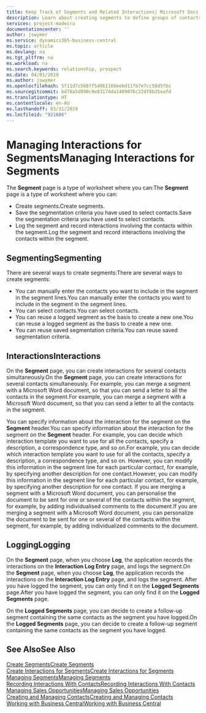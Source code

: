 ```yaml
---
title: Keep Track of Segments and Related Interactions| Microsoft Docs
description: Learn about creating segments to define groups of contacts and specifying interactions for segments.
services: project-madeira
documentationcenter: ''
author: jswymer
ms.service: dynamics365-business-central
ms.topic: article
ms.devlang: na
ms.tgt_pltfrm: na
ms.workload: na
ms.search.keywords: relationship, prospect
ms.date: 04/01/2019
ms.author: jswymer
ms.openlocfilehash: 5f11d7c5607f54061166eebd11fb7e7cc58d5fbc
ms.sourcegitcommit: bd78a5d990c9e83174da1409076c22df8b35eafd
ms.translationtype: HT
ms.contentlocale: en-AU
ms.lasthandoff: 03/31/2019
ms.locfileid: "921686"
---
```

# <a name="managing-interactions-for-segments"></a><span data-ttu-id="41152-103">Managing Interactions for Segments</span><span class="sxs-lookup"><span data-stu-id="41152-103">Managing Interactions for Segments</span></span>
<span data-ttu-id="41152-104">The **Segment** page is a type of worksheet where you can:</span><span class="sxs-lookup"><span data-stu-id="41152-104">The **Segment** page is a type of worksheet where you can:</span></span>

* <span data-ttu-id="41152-105">Create segments.</span><span class="sxs-lookup"><span data-stu-id="41152-105">Create segments.</span></span>
* <span data-ttu-id="41152-106">Save the segmentation criteria you have used to select contacts.</span><span class="sxs-lookup"><span data-stu-id="41152-106">Save the segmentation criteria you have used to select contacts.</span></span>
* <span data-ttu-id="41152-107">Log the segment and record interactions involving the contacts within the segment.</span><span class="sxs-lookup"><span data-stu-id="41152-107">Log the segment and record interactions involving the contacts within the segment.</span></span>

## <a name="segmenting"></a><span data-ttu-id="41152-108">Segmenting</span><span class="sxs-lookup"><span data-stu-id="41152-108">Segmenting</span></span>
<span data-ttu-id="41152-109">There are several ways to create segments:</span><span class="sxs-lookup"><span data-stu-id="41152-109">There are several ways to create segments:</span></span>

* <span data-ttu-id="41152-110">You can manually enter the contacts you want to include in the segment in the segment lines.</span><span class="sxs-lookup"><span data-stu-id="41152-110">You can manually enter the contacts you want to include in the segment in the segment lines.</span></span>
* <span data-ttu-id="41152-111">You can select contacts.</span><span class="sxs-lookup"><span data-stu-id="41152-111">You can select contacts.</span></span>
* <span data-ttu-id="41152-112">You can reuse a logged segment as the basis to create a new one.</span><span class="sxs-lookup"><span data-stu-id="41152-112">You can reuse a logged segment as the basis to create a new one.</span></span>
* <span data-ttu-id="41152-113">You can reuse saved segmentation criteria.</span><span class="sxs-lookup"><span data-stu-id="41152-113">You can reuse saved segmentation criteria.</span></span>

## <a name="interactions"></a><span data-ttu-id="41152-114">Interactions</span><span class="sxs-lookup"><span data-stu-id="41152-114">Interactions</span></span>
<span data-ttu-id="41152-115">On the **Segment** page, you can create interactions for several contacts simultaneously.</span><span class="sxs-lookup"><span data-stu-id="41152-115">On the **Segment** page, you can create interactions for several contacts simultaneously.</span></span> <span data-ttu-id="41152-116">For example, you can merge a segment with a Microsoft Word document, so that you can send a letter to all the contacts in the segment.</span><span class="sxs-lookup"><span data-stu-id="41152-116">For example, you can merge a segment with a Microsoft Word document, so that you can send a letter to all the contacts in the segment.</span></span>

<span data-ttu-id="41152-117">You can specify information about the interaction for the segment on the **Segment** header.</span><span class="sxs-lookup"><span data-stu-id="41152-117">You can specify information about the interaction for the segment on the **Segment** header.</span></span> <span data-ttu-id="41152-118">For example, you can decide which interaction template you want to use for all the contacts, specify a description, a correspondence type, and so on.</span><span class="sxs-lookup"><span data-stu-id="41152-118">For example, you can decide which interaction template you want to use for all the contacts, specify a description, a correspondence type, and so on.</span></span> <span data-ttu-id="41152-119">However, you can modify this information in the segment line for each particular contact, for example, by specifying another description for one contact.</span><span class="sxs-lookup"><span data-stu-id="41152-119">However, you can modify this information in the segment line for each particular contact, for example, by specifying another description for one contact.</span></span> <span data-ttu-id="41152-120">If you are merging a segment with a Microsoft Word document, you can personalise the document to be sent for one or several of the contacts within the segment, for example, by adding individualised comments to the document.</span><span class="sxs-lookup"><span data-stu-id="41152-120">If you are merging a segment with a Microsoft Word document, you can personalize the document to be sent for one or several of the contacts within the segment, for example, by adding individualized comments to the document.</span></span>

## <a name="logging"></a><span data-ttu-id="41152-121">Logging</span><span class="sxs-lookup"><span data-stu-id="41152-121">Logging</span></span>
<span data-ttu-id="41152-122">On the **Segment** page, when you choose **Log**, the application records the interactions on the **Interaction Log Entry** page, and logs the segment.</span><span class="sxs-lookup"><span data-stu-id="41152-122">On the **Segment** page, when you choose **Log**, the application records the interactions on the **Interaction Log Entry** page, and logs the segment.</span></span> <span data-ttu-id="41152-123">After you have logged the segment, you can only find it on the **Logged Segments** page.</span><span class="sxs-lookup"><span data-stu-id="41152-123">After you have logged the segment, you can only find it on the **Logged Segments** page.</span></span>

<span data-ttu-id="41152-124">On the **Logged Segments** page, you can decide to create a follow-up segment containing the same contacts as the segment you have logged.</span><span class="sxs-lookup"><span data-stu-id="41152-124">On the **Logged Segments** page, you can decide to create a follow-up segment containing the same contacts as the segment you have logged.</span></span>

## <a name="see-also"></a><span data-ttu-id="41152-125">See Also</span><span class="sxs-lookup"><span data-stu-id="41152-125">See Also</span></span>
[<span data-ttu-id="41152-126">Create Segments</span><span class="sxs-lookup"><span data-stu-id="41152-126">Create Segments</span></span>](marketing-how-create-segment.md)  
[<span data-ttu-id="41152-127">Create Interactions for Segments</span><span class="sxs-lookup"><span data-stu-id="41152-127">Create Interactions for Segments</span></span>](marketing-how-create-interactions.md)  
[<span data-ttu-id="41152-128">Managing Segments</span><span class="sxs-lookup"><span data-stu-id="41152-128">Managing Segments</span></span>](marketing-segments.md)  
[<span data-ttu-id="41152-129">Recording Interactions With Contacts</span><span class="sxs-lookup"><span data-stu-id="41152-129">Recording Interactions With Contacts</span></span>](marketing-interactions.md)  
[<span data-ttu-id="41152-130">Managing Sales Opportunities</span><span class="sxs-lookup"><span data-stu-id="41152-130">Managing Sales Opportunities</span></span>](marketing-manage-sales-opportunities.md)  
[<span data-ttu-id="41152-131">Creating and Managing Contacts</span><span class="sxs-lookup"><span data-stu-id="41152-131">Creating and Managing Contacts</span></span>](marketing-contacts.md)  
[<span data-ttu-id="41152-132">Working with Business Central</span><span class="sxs-lookup"><span data-stu-id="41152-132">Working with Business Central</span></span>](ui-work-product.md)
